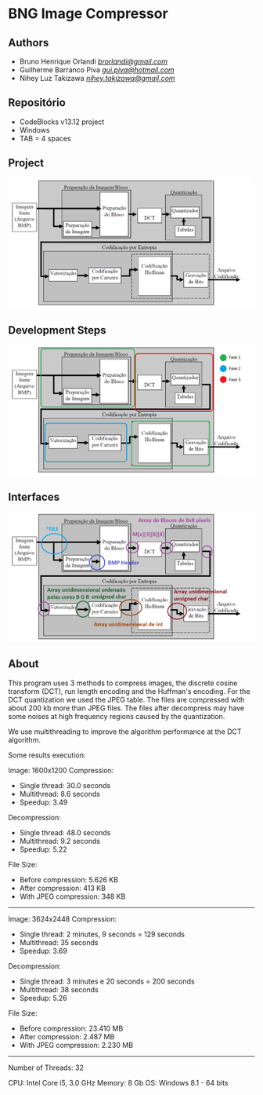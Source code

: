 ﻿BNG Image Compressor
=====================

Authors
-----------
- Bruno Henrique Orlandi		*brorlandi@gmail.com*
- Guilherme Barranco Piva		*gui.piva@hotmail.com*
- Nihey Luz Takizawa			*nihey.takizawa@gmail.com*


Repositório
-------------

- CodeBlocks v13.12 project
- Windows
- TAB = 4 spaces

Project
---------
![Projeto](https://raw.githubusercontent.com/BrOrlandi/BNG-Image-Compressor/master/Projeto.png "Projeto")

Development Steps
-----------
![Fases](https://raw.githubusercontent.com/BrOrlandi/BNG-Image-Compressor/master/Fases.png "Fases")

Interfaces
-----------
![Interfaces](https://raw.githubusercontent.com/BrOrlandi/BNG-Image-Compressor/master/Interfaces.png "Interfaces")

About
-------

This program uses 3 methods to compress images, the discrete cosine transform (DCT), run length encoding and the Huffman's encoding.
For the DCT quantization we used the JPEG table.
The files are compressed with about 200 kb more than JPEG files. The files after decompress may have some noises at high frequency regions caused by the quantization.

We use multithreading to improve the algorithm performance at the DCT algorithm.

Some results execution:

Image: 1600x1200
Compression:
- Single thread: 	30.0 seconds
- Multithread: 		8.6 seconds
- Speedup: 			3.49

Decompression:
- Single thread: 	48.0 seconds
- Multithread: 		9.2 seconds
- Speedup: 			5.22

File Size:
- Before compression: 		5.626 KB
- After compression: 		413 KB
- With JPEG compression: 	348 KB

--------

Image: 3624x2448
Compression:
- Single thread: 	2 minutes, 9 seconds = 129 seconds
- Multithread: 		35 seconds
- Speedup: 			3.69

Decompression:
- Single thread: 	3 minutes e 20 seconds = 200 seconds
- Multithread: 		38 seconds
- Speedup: 			5.26

File Size:
- Before compression: 		23.410 MB
- After compression: 		2.487 MB
- With JPEG compression: 	2.230 MB

----

Number of Threads: 32

CPU: Intel Core i5, 3.0 GHz
Memory: 8 Gb
OS: Windows 8.1 - 64 bits
